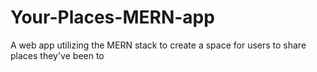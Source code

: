 # Your-Places-MERN-app
A web app utilizing the MERN stack to create a space for users to share places they've been to
